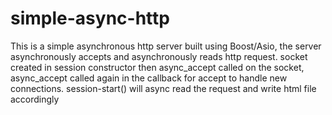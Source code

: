 # simple-async-http
This is a simple asynchronous http server built using Boost/Asio, the server asynchronously accepts and asynchronously reads http request. 
socket created in session constructor then async_accept called on the socket, async_accept called again in the callback for accept to handle new connections.
session-start() will async read the request and write html file accordingly
